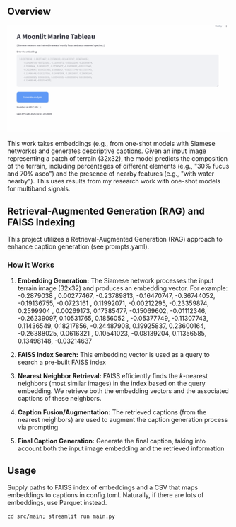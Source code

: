 ## Overview

<img src='./assets/animation_for_rag2.gif'/>

This work takes embeddings (e.g., from one-shot models with Siamese networks) and generates descriptive captions.  Given an input image representing a patch of terrain (32x32), the model predicts the composition of the terrain, including percentages of different elements (e.g., "30% fucus and 70% asco") and the presence of nearby features (e.g., "with water nearby"). This uses results from my research work with one-shot models for multiband signals.

## Retrieval-Augmented Generation (RAG) and FAISS Indexing

This project utilizes a Retrieval-Augmented Generation (RAG) approach to enhance caption generation (see prompts.yaml).

### How it Works

1.  **Embedding Generation:**  The Siamese network processes the input terrain image (32x32) and produces an embedding vector. For example: -0.2879038 ,  0.00277467, -0.23789813, -0.16470747, -0.36744052,
        -0.19136755, -0.0723161 ,  0.11992071, -0.00212295, -0.23359874,
         0.2599904 ,  0.00269173,  0.17385477, -0.15069602, -0.01112346,
        -0.26239097,  0.10531765,  0.1856052 , -0.05377749, -0.11307743,
         0.11436549,  0.18217856, -0.24487908,  0.19925837,  0.23600164,
        -0.26388025,  0.0616321 ,  0.10541023, -0.08139204,  0.11356585,
         0.13498148, -0.03214637
   
2.  **FAISS Index Search:** This embedding vector is used as a query to search a pre-built FAISS index

3.  **Nearest Neighbor Retrieval:** FAISS efficiently finds the *k*-nearest neighbors (most similar images) in the index based on the query embedding.  We retrieve both the embedding vectors and the associated captions of these neighbors.

4.  **Caption Fusion/Augmentation:** The retrieved captions (from the nearest neighbors) are used to augment the caption generation process via prompting
  
5.  **Final Caption Generation:** Generate the final caption, taking into account both the input image embedding and the retrieved information

## Usage

Supply paths to FAISS index of embeddings and a CSV that maps embeddings to captions in config.toml. Naturally, if there are lots of embeddings, use Parquet instead.

```
cd src/main; streamlit run main.py
```


